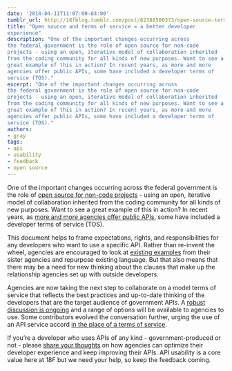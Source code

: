 ```yaml
---
date: '2014-04-11T11:07:00-04:00'
tumblr_url: http://18fblog.tumblr.com/post/82388500373/open-source-terms-of-service-a-better-developer
title: "Open source and terms of service = a better developer
experience"
description: "One of the important changes occurring across
the federal government is the role of open source for non-code
projects - using an open, iterative model of collaboration inherited
from the coding community for all kinds of new purposes. Want to see a
great example of this in action? In recent years, as more and more
agencies offer public APIs, some have included a developer terms of
service (TOS)."
excerpt: "One of the important changes occurring across
the federal government is the role of open source for non-code
projects - using an open, iterative model of collaboration inherited
from the coding community for all kinds of new purposes. Want to see a
great example of this in action? In recent years, as more and more
agencies offer public APIs, some have included a developer terms of
service (TOS)."
authors:
- gray
tags:
- api
- usability
- feedback
- open source
---
```


One of the important changes occurring across the federal government is
the role of [open source for non-code
projects](http://ben.balter.com/2014/01/27/open-collaboration/) - using
an open, iterative model of collaboration inherited from the coding
community for all kinds of new purposes. Want to see a great example of
this in action? In recent years, as [more and more agencies offer public
APIs](https://www.data.gov/developers/apis), some have included a
developer terms of service (TOS).

This document helps to frame expectations, rights, and responsibilities
for any developers who want to use a specific API. Rather than re-invent
the wheel, agencies are encouraged to look at [existing
examples](https://github.com/18F/API-All-the-X/blob/master/developer_hub_kit.md#terms-of-service)
from their sister agencies and repurpose existing language. But that
also means that there may be a need for new thinking about the clauses
that make up the relationship agencies set up with outside developers.

Agencies are now taking the next step to collaborate on a model terms of
service that reflects the best practices and up-to-date thinking of the
developers that are the target audience of government APIs. A [robust
discussion is ongoing](https://github.com/GSA/API-Resources/issues/1)
and a range of options will be available to agencies to use. Some
contributors evolved the conversation further, urging the use of an API
service accord [in the place of a terms of
service](http://apievangelist.com/2014/03/14/api-service-accord/).

If you’re a developer who uses APIs of any kind - government-produced or
not - please [share your
thoughts](https://github.com/GSA/API-Resources/issues/1) on how agencies
can optimize their developer experience and keep improving their APIs.
API usability is a core value here at 18F but we need your help, so keep
the feedback coming.
